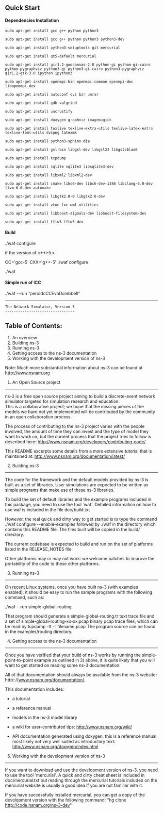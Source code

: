 ## Quick Start

#### Dependencies Installation

```
sudo apt-get install gcc g++ python python3

sudo apt-get install gcc g++ python python3 python3-dev

sudo apt-get install python3-setuptools git mercurial

sudo apt-get install qt5-default mercurial

sudo apt-get install gir1.2-goocanvas-2.0 python-gi python-gi-cairo python-pygraphviz python3-gi python3-gi-cairo python3-pygraphviz gir1.2-gtk-3.0 ipython ipython3  

sudo apt-get install openmpi-bin openmpi-common openmpi-doc libopenmpi-dev

sudo apt-get install autoconf cvs bzr unrar

sudo apt-get install gdb valgrind 

sudo apt-get install uncrustify

sudo apt-get install doxygen graphviz imagemagick

sudo apt-get install texlive texlive-extra-utils texlive-latex-extra texlive-font-utils dvipng latexmk

sudo apt-get install python3-sphinx dia 

sudo apt-get install gsl-bin libgsl-dev libgsl23 libgslcblas0

sudo apt-get install tcpdump

sudo apt-get install sqlite sqlite3 libsqlite3-dev

sudo apt-get install libxml2 libxml2-dev

sudo apt-get install cmake libc6-dev libc6-dev-i386 libclang-6.0-dev llvm-6.0-dev automake 

sudo apt-get install libgtk2.0-0 libgtk2.0-dev

sudo apt-get install vtun lxc uml-utilities

sudo apt-get install libboost-signals-dev libboost-filesystem-dev

sudo apt-get install fftw3 fftw3-dev
```

#### Build

./waf configure

if the version of c++>5.x:

CC='gcc-5' CXX='g++-5' ./waf configure

./waf

#### Simple run of ICC

./waf --run "periodcCCEvaDumbbell"






-----------------------------------------------------

    The Network Simulator, Version 3
    --------------------------------

Table of Contents:
------------------

1) An overview
2) Building ns-3
3) Running ns-3
4) Getting access to the ns-3 documentation
5) Working with the development version of ns-3

Note:  Much more substantial information about ns-3 can be found at
http://www.nsnam.org

1) An Open Source project
-------------------------

ns-3 is a free open source project aiming to build a discrete-event
network simulator targeted for simulation research and education.   
This is a collaborative project; we hope that
the missing pieces of the models we have not yet implemented
will be contributed by the community in an open collaboration
process.

The process of contributing to the ns-3 project varies with
the people involved, the amount of time they can invest
and the type of model they want to work on, but the current
process that the project tries to follow is described here:
http://www.nsnam.org/developers/contributing-code/

This README excerpts some details from a more extensive
tutorial that is maintained at:
http://www.nsnam.org/documentation/latest/

2) Building ns-3
----------------

The code for the framework and the default models provided
by ns-3 is built as a set of libraries. User simulations
are expected to be written as simple programs that make
use of these ns-3 libraries.

To build the set of default libraries and the example
programs included in this package, you need to use the
tool 'waf'. Detailed information on how to use waf is
included in the file doc/build.txt

However, the real quick and dirty way to get started is to
type the command
  ./waf configure --enable-examples
followed by
  ./waf 
in the directory which contains
this README file. The files built will be copied in the
build/ directory.

The current codebase is expected to build and run on the
set of platforms listed in the RELEASE_NOTES file.

Other platforms may or may not work: we welcome patches to 
improve the portability of the code to these other platforms. 

3) Running ns-3
---------------

On recent Linux systems, once you have built ns-3 (with examples
enabled), it should be easy to run the sample programs with the
following command, such as:

  ./waf --run simple-global-routing

That program should generate a simple-global-routing.tr text 
trace file and a set of simple-global-routing-xx-xx.pcap binary
pcap trace files, which can be read by tcpdump -tt -r filename.pcap
The program source can be found in the examples/routing directory.

4) Getting access to the ns-3 documentation
-------------------------------------------

Once you have verified that your build of ns-3 works by running
the simple-point-to-point example as outlined in 3) above, it is
quite likely that you will want to get started on reading
some ns-3 documentation. 

All of that documentation should always be available from
the ns-3 website: http:://www.nsnam.org/documentation/.

This documentation includes:

  - a tutorial

  - a reference manual

  - models in the ns-3 model library

  - a wiki for user-contributed tips: http://www.nsnam.org/wiki/

  - API documentation generated using doxygen: this is
    a reference manual, most likely not very well suited 
    as introductory text:
    http://www.nsnam.org/doxygen/index.html

5) Working with the development version of ns-3
-----------------------------------------------

If you want to download and use the development version 
of ns-3, you need to use the tool 'mercurial'. A quick and
dirty cheat sheet is included in doc/mercurial.txt but
reading through the mercurial tutorials included on the
mercurial website is usually a good idea if you are not
familiar with it.

If you have successfully installed mercurial, you can get
a copy of the development version with the following command:
"hg clone http://code.nsnam.org/ns-3-dev"
